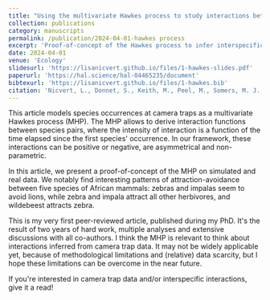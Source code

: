 ```yaml
---
title: "Using the multivariate Hawkes process to study interactions between multiple species from camera trap data"
collection: publications
category: manuscripts
permalink: /publication/2024-04-01-hawkes process
excerpt: 'Proof-of-concept of the Hawkes process to infer interspecific interactions.'
date: 2024-04-01
venue: 'Ecology'
slidesurl: 'https://lisanicvert.github.io/files/1-hawkes-slides.pdf'
paperurl: 'https://hal.science/hal-04465235/document'
bibtexurl: 'https://lisanicvert.github.io/files/1-hawkes.bib'
citation: 'Nicvert, L., Donnet, S., Keith, M., Peel, M., Somers, M. J., Swanepoel, L. H., Venter, J., Fritz, H., & Dray, S. (2024). Using the multivariate Hawkes process to study interactions between multiple species from camera trap data. <i>Ecology</i>, 105(4), e4237. <a href="https://doi.org/10.1002/ecy.4237">https://doi.org/10.1002/ecy.4237</a>'
---
```



This article models species occurrences at camera traps as a multivariate 
Hawkes process (MHP). The MHP allows to derive interaction functions between species
pairs, where the intensity of interaction is a function of the time elapsed since the
first species' occurrence. In our framework, these interactions can be positive or
negative, are asymmetrical and non-parametric.

In this article, we present a proof-of-concept of the MHP on simulated and real data.
We notably find interesting patterns of attraction-avoidance between five species
of African mammals: zebras and impalas seem to avoid lions, while zebra and impala
attract all other herbivores, and wildebeest attracts zebra.

This is my very first peer-reviewed article, published during my PhD. It's the
result of two years of hard work, multiple analyses and extensive discussions with all co-authors.
I think the MHP is relevant to think about interactions inferred from camera 
trap data. It may not be widely applicable yet, because of methodological limitations 
and (relative) data scarcity, but I hope these limitations can be overcome in the near future.

If you're interested in camera trap data and/or interspecific interactions, give it a read!